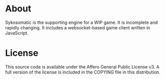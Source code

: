 # About

Sykosomatic is the supporting engine for a WIP game. It is incomplete and rapidly changing. It
includes a websocket-based game client written in JavaScript.

# License

This source code is available under the Affero General Public License v3. A full version of the
license is included in the COPYING file in this distribution.
